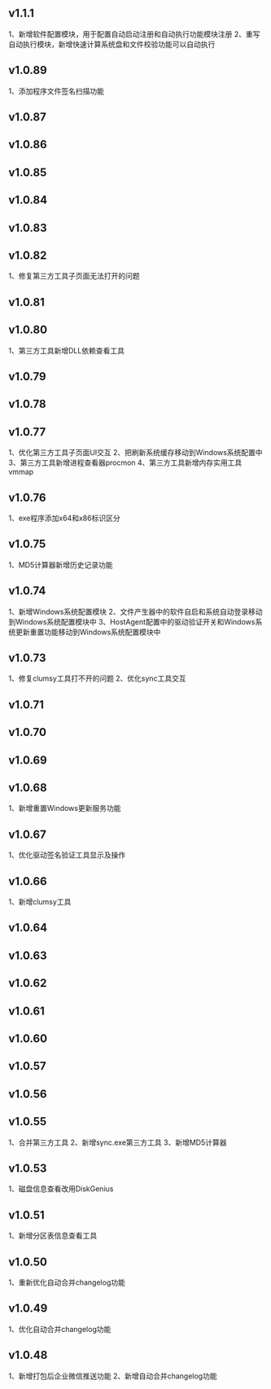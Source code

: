## v1.1.1
1、新增软件配置模块，用于配置自动启动注册和自动执行功能模块注册
2、重写自动执行模块，新增快速计算系统盘和文件校验功能可以自动执行

## v1.0.89
1、添加程序文件签名扫描功能

## v1.0.87

## v1.0.86

## v1.0.85

## v1.0.84

## v1.0.83

## v1.0.82
1、修复第三方工具子页面无法打开的问题

## v1.0.81

## v1.0.80
1、第三方工具新增DLL依赖查看工具

## v1.0.79

## v1.0.78

## v1.0.77
1、优化第三方工具子页面UI交互
2、把刷新系统缓存移动到Windows系统配置中
3、第三方工具新增进程查看器procmon
4、第三方工具新增内存实用工具vmmap

## v1.0.76
1、exe程序添加x64和x86标识区分

## v1.0.75
1、MD5计算器新增历史记录功能

## v1.0.74
1、新增Windows系统配置模块
2、文件产生器中的软件自启和系统自动登录移动到Windows系统配置模块中
3、HostAgent配置中的驱动验证开关和Windows系统更新重置功能移动到Windows系统配置模块中

## v1.0.73
1、修复clumsy工具打不开的问题
2、优化sync工具交互

## v1.0.71

## v1.0.70

## v1.0.69

## v1.0.68
1、新增重置Windows更新服务功能

## v1.0.67
1、优化驱动签名验证工具显示及操作

## v1.0.66
1、新增clumsy工具

## v1.0.64

## v1.0.63

## v1.0.62

## v1.0.61

## v1.0.60

## v1.0.57

## v1.0.56

## v1.0.55
1、合并第三方工具
2、新增sync.exe第三方工具
3、新增MD5计算器

## v1.0.53
1、磁盘信息查看改用DiskGenius

## v1.0.51
1、新增分区表信息查看工具

## v1.0.50
1、重新优化自动合并changelog功能

## v1.0.49
1、优化自动合并changelog功能

## v1.0.48
1、新增打包后企业微信推送功能
2、新增自动合并changelog功能

